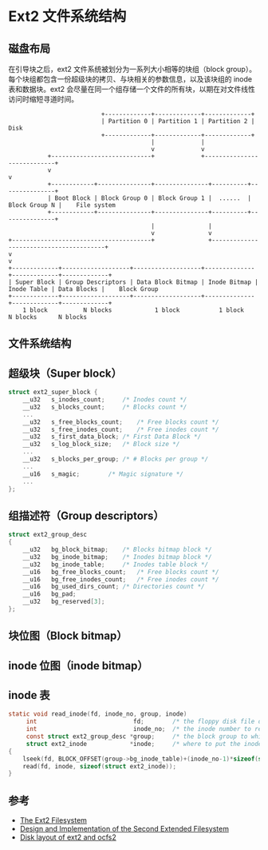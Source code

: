 # Ext2 文件系统结构

## 磁盘布局

在引导块之后，ext2 文件系统被划分为一系列大小相等的块组（block group）。每个块组都包含一份超级块的拷贝、与块相关的参数信息，以及该块组的 inode 表和数据块。ext2 会尽量在同一个组存储一个文件的所有块，以期在对文件线性访问时缩短寻道时间。

```graph
                          +-------------+-------------+-------------+
                          | Partition 0 | Partition 1 | Partition 2 |    Disk
                          +-------------+-------------+-------------+
                                        |             |
                                        v             v
           +----------------------------+             +----------------------------+
           v                                                                       v
           +------------+---------------+---------------+----------+---------------+
           | Boot Block | Block Group 0 | Block Group 1 |  ......  | Block Group N |    File system
           +------------+---------------+---------------+----------+---------------+
                                        |               |
                                        v               v
+---------------------------------------+               +----------------------------------------+
v                                                                                                v
+-------------+-------------------+-------------------+--------------+-------------+-------------+
| Super Block | Group Descriptors | Data Block Bitmap | Inode Bitmap | Inode Table | Data Blocks |    Block Group
+-------------+-------------------+-------------------+--------------+-------------+-------------+
    1 block          N blocks            1 block           1 block       N blocks      N blocks
```

## 文件系统结构

## 超级块（Super block）

```c
struct ext2_super_block {
	__u32	s_inodes_count;		/* Inodes count */
	__u32	s_blocks_count;		/* Blocks count */
	...
	__u32	s_free_blocks_count;	/* Free blocks count */
	__u32	s_free_inodes_count;	/* Free inodes count */
	__u32	s_first_data_block;	/* First Data Block */
	__u32	s_log_block_size;	/* Block size */
	...
	__u32	s_blocks_per_group;	/* # Blocks per group */
	...
	__u16	s_magic;		/* Magic signature */
	...
};
```

## 组描述符（Group descriptors）

```c
struct ext2_group_desc
{
	__u32	bg_block_bitmap;	/* Blocks bitmap block */
	__u32	bg_inode_bitmap;	/* Inodes bitmap block */
	__u32	bg_inode_table;		/* Inodes table block */
	__u16	bg_free_blocks_count;	/* Free blocks count */
	__u16	bg_free_inodes_count;	/* Free inodes count */
	__u16	bg_used_dirs_count;	/* Directories count */
	__u16	bg_pad;
	__u32	bg_reserved[3];
};
```

## 块位图（Block bitmap）

## inode 位图（inode bitmap）

## inode 表

```c
static void read_inode(fd, inode_no, group, inode)
     int                           fd;        /* the floppy disk file descriptor */
     int                           inode_no;  /* the inode number to read  */
     const struct ext2_group_desc *group;     /* the block group to which the inode belongs */
     struct ext2_inode            *inode;     /* where to put the inode */
{
	lseek(fd, BLOCK_OFFSET(group->bg_inode_table)+(inode_no-1)*sizeof(struct ext2_inode), SEEK_SET);
	read(fd, inode, sizeof(struct ext2_inode));
}

```

## 参考

* [The Ext2 Filesystem](http://cs.smith.edu/~nhowe/Teaching/csc262/oldlabs/ext2.html)
* [Design and Implementation of the Second Extended Filesystem](http://e2fsprogs.sourceforge.net/ext2intro.html)
* [Disk layout of ext2 and ocfs2](https://oss.oracle.com/projects/ocfs2/dist/documentation/disklayout.pdf)
